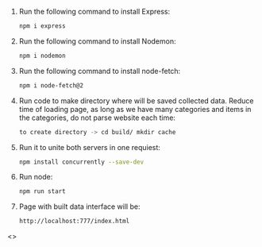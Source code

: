 1. Run the following command to install Express:
   ```bash
   npm i express

2. Run the following command to install Nodemon:
   ```bash
   npm i nodemon

3. Run the following command to install node-fetch:
   ```bash
   npm i node-fetch@2

4. Run code to make directory where will be saved collected data. Reduce time of loading page, as long as we have many categories  and items in the categories, do not parse website each time:
   ```bash
   to create directory -> cd build/ mkdir cache 

5. Run it to unite both servers in one requiest:
   ```bash
   npm install concurrently --save-dev


6. Run node:
   ```bash
   npm run start

7. Page with built data interface will be:
   ```bash
   http://localhost:777/index.html

<<!important it is better to use php version 8.0.30 with node 21>>
